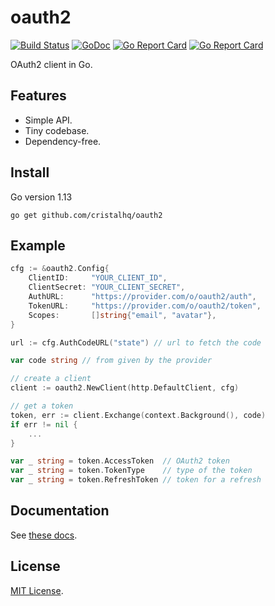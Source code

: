 # oauth2

[![Build Status][build-img]][build-url]
[![GoDoc][doc-img]][doc-url]
[![Go Report Card][reportcard-img]][reportcard-url]
[![Go Report Card][coverage-img]][coverage-url]

OAuth2 client in Go.

## Features

* Simple API.
* Tiny codebase.
* Dependency-free.

## Install

Go version 1.13

```
go get github.com/cristalhq/oauth2
```

## Example

```go
cfg := &oauth2.Config{
    ClientID:     "YOUR_CLIENT_ID",
    ClientSecret: "YOUR_CLIENT_SECRET",
    AuthURL:      "https://provider.com/o/oauth2/auth",
    TokenURL:     "https://provider.com/o/oauth2/token",
    Scopes:       []string{"email", "avatar"},
}

url := cfg.AuthCodeURL("state") // url to fetch the code

var code string // from given by the provider 

// create a client
client := oauth2.NewClient(http.DefaultClient, cfg)

// get a token
token, err := client.Exchange(context.Background(), code) 
if err != nil {
    ...
}

var _ string = token.AccessToken  // OAuth2 token
var _ string = token.TokenType    // type of the token
var _ string = token.RefreshToken // token for a refresh
```

## Documentation

See [these docs](https://godoc.org/github.com/cristalhq/oauth2).

## License

[MIT License](LICENSE).

[build-img]: https://github.com/cristalhq/oauth2/workflows/build/badge.svg
[build-url]: https://github.com/cristalhq/oauth2/actions
[doc-img]: https://godoc.org/github.com/cristalhq/oauth2?status.svg
[doc-url]: https://godoc.org/github.com/cristalhq/oauth2
[reportcard-img]: https://goreportcard.com/badge/cristalhq/oauth2
[reportcard-url]: https://goreportcard.com/report/cristalhq/oauth2
[coverage-img]: https://coveralls.io/repos/github/cristalhq/oauth2/badge.svg?branch=master
[coverage-url]: https://coveralls.io/github/cristalhq/oauth2?branch=master
